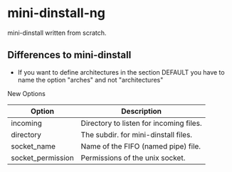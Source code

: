 mini-dinstall-ng
================

mini-dinstall written from scratch.


Differences to mini-dinstall
----------------------------

* If you want to define architectures in the section DEFAULT
  you have to name the option "arches" and not "architectures"

New Options

| Option             | Description                             |
| ------------------ | --------------------------------------- |
| incoming           | Directory to listen for incoming files. |
| directory          | The subdir. for mini-dinstall files.    |
| socket_name        | Name of the FIFO (named pipe) file.     |
| socket_permission  | Permissions of the unix socket.         |
